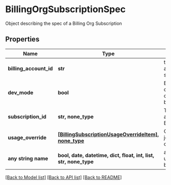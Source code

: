 # BillingOrgSubscriptionSpec

Object describing the spec of a Billing Org Subscription

## Properties
Name | Type | Description | Notes
------------ | ------------- | ------------- | -------------
**billing_account_id** | **str** | the billing_account_id associated with this subscription | 
**dev_mode** | **bool** | Billing subscription is in dev mode, used for connecting to non-live backend billing API.  | [optional] 
**subscription_id** | **str, none_type** | The subscription_id associated with this BillingAccountSubscription | [optional] 
**usage_override** | [**[BillingSubscriptionUsageOverrideItem], none_type**](BillingSubscriptionUsageOverrideItem.md) | Override to billing-usage job, including minimum-commit.  | [optional] 
**any string name** | **bool, date, datetime, dict, float, int, list, str, none_type** | any string name can be used but the value must be the correct type | [optional]

[[Back to Model list]](../README.md#documentation-for-models) [[Back to API list]](../README.md#documentation-for-api-endpoints) [[Back to README]](../README.md)



